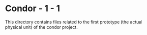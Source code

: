 # Condor - 1 - 1

This directory contains files related to the first prototype (the actual physical unit) of the condor project.
